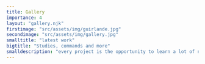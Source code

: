 ```yaml
---
title: Gallery
importance: 4
layout: "gallery.njk"
firstimage: "src/assets/img/guirlande.jpg"
secondimage: "src/assets/img/gallery.jpg"
smalltitle: "latest work"
bigtitle: "Studies, commands and more"
smalldescription: "every project is the opportunity to learn a lot of new things, here's a variety of these kind of projects."
---
```

